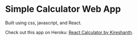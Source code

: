 # Simple Calculator Web App

Built using css, javascript, and React.

Check out this app on Heroku: [React Calculator by Kireshanth](https://calc-by-kireshanth.herokuapp.com/).
